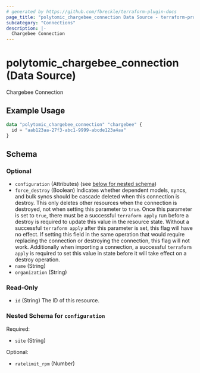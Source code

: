 ```yaml
---
# generated by https://github.com/fbreckle/terraform-plugin-docs
page_title: "polytomic_chargebee_connection Data Source - terraform-provider-polytomic"
subcategory: "Connections"
description: |-
  Chargebee Connection
---
```


# polytomic_chargebee_connection (Data Source)

Chargebee Connection

## Example Usage

```terraform
data "polytomic_chargebee_connection" "chargebee" {
  id = "aab123aa-27f3-abc1-9999-abcde123a4aa"
}
```

<!-- schema generated by tfplugindocs -->
## Schema

### Optional

- `configuration` (Attributes) (see [below for nested schema](#nestedatt--configuration))
- `force_destroy` (Boolean) Indicates whether dependent models, syncs, and bulk syncs should be cascade deleted when this connection is destroy. This only deletes other resources when the connection is destroyed, not when setting this parameter to `true`. Once this parameter is set to `true`, there must be a successful `terraform apply` run before a destroy is required to update this value in the resource state. Without a successful `terraform apply` after this parameter is set, this flag will have no effect. If setting this field in the same operation that would require replacing the connection or destroying the connection, this flag will not work. Additionally when importing a connection, a successful `terraform apply` is required to set this value in state before it will take effect on a destroy operation.
- `name` (String)
- `organization` (String)

### Read-Only

- `id` (String) The ID of this resource.

<a id="nestedatt--configuration"></a>
### Nested Schema for `configuration`

Required:

- `site` (String)

Optional:

- `ratelimit_rpm` (Number)



